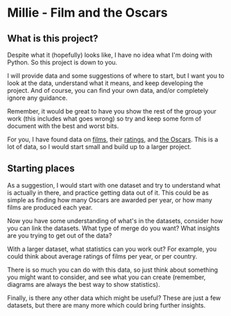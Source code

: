 # Millie - Film and the Oscars

## What is this project?

Despite what it (hopefully) looks like, I have no idea what I'm doing with Python. So this project is down to you.

I will provide data and some suggestions of where to start, but I want you to look at the data, understand what it means, and keep developing the project. And of course, you can find your own data, and/or completely ignore any guidance.

Remember, it would be great to have you show the rest of the group your work (this includes what goes wrong) so try and keep some form of document with the best and worst bits.

For you, I have found data on [films](IMDb_movies.csv), their [ratings](IMDb_ratings.csv), and [the Oscars](the_oscar_award.csv). This is a lot of data, so I would start small and build up to a larger project.

## Starting places

As a suggestion, I would start with one dataset and try to understand what is actually in there, and practice getting data out of it. This could be as simple as finding how many Oscars are awarded per year, or how many films are produced each year.

Now you have some understanding of what's in the datasets, consider how you can link the datasets. What type of merge do you want? What insights are you trying to get out of the data?

With a larger dataset, what statistics can you work out? For example, you could think about average ratings of films per year, or per country.

There is so much you can do with this data, so just think about something you might want to consider, and see what you can create (remember, diagrams are always the best way to show statistics).

Finally, is there any other data which might be useful? These are just a few datasets, but there are many more which could bring further insights.
